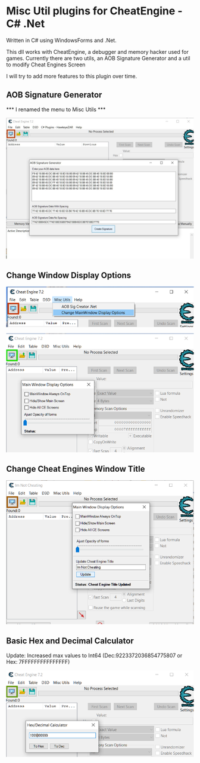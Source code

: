 Misc Util plugins for CheatEngine - C# .Net
======================================================

Written in C# using WindowsForms and .Net.

This dll works with CheatEngine, a debugger and memory hacker used for games.
Currently there are two utils, an AOB Signature Generator and a util to modify Cheat Engines Screen


I will try to add more features to this plugin over time.

AOB Signature Generator
------------------------
*** I renamed the menu to Misc Utils ***


![This is an image](AOBSignatureGenerator/ss2.jpg)


Change Window Display Options
-----------------------------
![This is an image](AOBSignatureGenerator/1REC.png)

![This is an image](AOBSignatureGenerator/2REC.png)

Change Cheat Engines Window Title
---------------------------------
![This is an image](AOBSignatureGenerator/ss3.png)


Basic Hex and Decimal Calculator
---------------------------------
Update: Increased max values to Int64 (Dec:9223372036854775807 or Hex: 7FFFFFFFFFFFFFFF)

![This is an image](AOBSignatureGenerator/calc.png)
